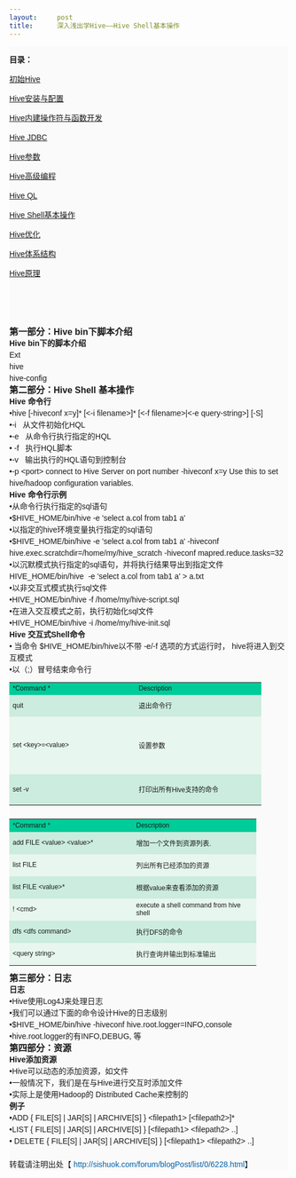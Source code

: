 ```yaml
---
layout:     post
title:      深入浅出学Hive——Hive Shell基本操作
---
```

<div id="article_content" class="article_content clearfix csdn-tracking-statistics" data-pid="blog" data-mod="popu_307" data-dsm="post">
								            <link rel="stylesheet" href="https://csdnimg.cn/release/phoenix/template/css/ck_htmledit_views-f76675cdea.css">
						<div class="htmledit_views" id="content_views">
                
<div style="border-width:0px;overflow:hidden;font-family:verdana, arial, helvetica, sans-serif;line-height:21px;background-color:rgb(250,250,250);">
<p style="font-size:14px;line-height:1.5em;">
<span class="bold" style="font-weight:bold;line-height:1.5em;"></span></p>
<p style="font-size:14px;font-family:verdana, arial, helvetica, sans-serif;line-height:21px;">
<span class="bold" style="font-weight:bold;line-height:1.5em;">目录：</span></p>
<p style="font-size:14px;font-family:verdana, arial, helvetica, sans-serif;line-height:21px;">
<span style="color:rgb(0,94,167);"><span style="line-height:1.5em;"><a href="http://blog.csdn.net/guohecang/article/details/51576755" rel="nofollow">初始Hive</a></span></span></p>
<p style="font-size:14px;font-family:verdana, arial, helvetica, sans-serif;line-height:21px;">
<span style="color:rgb(0,94,167);"><span style="line-height:1.5em;"><a href="http://blog.csdn.net/guohecang/article/details/51576829" rel="nofollow">Hive安装与配置</a></span></span></p>
<p style="font-size:14px;font-family:verdana, arial, helvetica, sans-serif;line-height:21px;">
<span style="color:rgb(0,94,167);"><span style="line-height:1.5em;"><a href="http://blog.csdn.net/guohecang/article/details/51576891" rel="nofollow">Hive内建操作符与函数开发</a></span></span></p>
<p style="font-size:14px;font-family:verdana, arial, helvetica, sans-serif;line-height:21px;">
<span style="color:rgb(0,94,167);"><span style="line-height:1.5em;"><a href="http://blog.csdn.net/guohecang/article/details/51576917" rel="nofollow">Hive JDBC</a></span></span></p>
<p style="font-size:14px;font-family:verdana, arial, helvetica, sans-serif;line-height:21px;">
<a href="http://blog.csdn.net/guohecang/article/details/51576933" rel="nofollow">Hive参数</a><br></p>
<p style="font-size:14px;font-family:verdana, arial, helvetica, sans-serif;line-height:21px;">
<span style="color:rgb(0,94,167);"><span style="line-height:1.5em;"><a href="http://blog.csdn.net/guohecang/article/details/51576957" rel="nofollow">Hive高级编程</a></span></span></p>
<p style="font-size:14px;font-family:verdana, arial, helvetica, sans-serif;line-height:21px;">
<span style="color:rgb(0,94,167);"><span style="line-height:1.5em;"><a href="http://blog.csdn.net/guohecang/article/details/51576975" rel="nofollow">Hive QL</a></span></span></p>
<p style="font-size:14px;font-family:verdana, arial, helvetica, sans-serif;line-height:21px;">
<span style="color:rgb(0,94,167);"><span style="line-height:1.5em;"><a href="http://blog.csdn.net/guohecang/article/details/51576993" rel="nofollow">Hive Shell基本操作</a></span></span></p>
<p style="font-size:14px;font-family:verdana, arial, helvetica, sans-serif;line-height:21px;">
<a href="http://blog.csdn.net/guohecang/article/details/51577027" rel="nofollow">Hive优化</a><a href="http://blog.csdn.net/guohecang/article/details/51577027" rel="nofollow"><span style="color:rgb(0,94,167);"><span style="line-height:1.5em;"></span></span></a></p>
<p style="font-size:14px;font-family:verdana, arial, helvetica, sans-serif;line-height:21px;">
<span style="color:rgb(0,94,167);"><span style="line-height:1.5em;"><a href="http://blog.csdn.net/guohecang/article/details/51577040" rel="nofollow">Hive体系结构</a></span></span></p>
<p style="font-size:14px;font-family:verdana, arial, helvetica, sans-serif;line-height:21px;">
<span style="color:rgb(0,94,167);"><span style="line-height:1.5em;"><a href="http://blog.csdn.net/guohecang/article/details/51577052" rel="nofollow">Hive原理</a></span></span></p>
<p style="font-size:14px;line-height:1.5em;">
<a href="http://sishuok.com/forum/blogPost/list/0/6232.html" rel="nofollow" style="color:rgb(0,94,167);text-decoration:none;line-height:1.5em;"></a></p>
<p style="font-size:14px;line-height:1.5em;">
<br></p>
<p style="font-size:14px;line-height:1.5em;">
<br></p>
<span class="bold" style="font-size:16px;font-weight:bold;">第一部分：Hive bin下脚本介绍</span></div>
<div style="border-width:0px;overflow:hidden;font-family:verdana, arial, helvetica, sans-serif;line-height:21px;background-color:rgb(250,250,250);">
<div class="O" style="border-width:0px;overflow:hidden;">
<span class="bold" style="font-weight:bold;"><span lang="en-us" xml:lang="en-us">Hive bin</span>下的脚本介绍</span></div>
</div>
<div style="border-width:0px;overflow:hidden;font-family:verdana, arial, helvetica, sans-serif;line-height:21px;background-color:rgb(250,250,250);">
<div class="O" style="border-width:0px;overflow:hidden;">
<div style="border-width:0px;overflow:hidden;">Ext</div>
<div style="border-width:0px;overflow:hidden;"><img src="http://sishuok.com/forum/upload/2012/10/22/92619e8601ec23fd60b91581c642406a__1.JPG" alt="" style="border-width:0px;border-style:none;"></div>
<div style="border-width:0px;overflow:hidden;">hive</div>
<div style="border-width:0px;overflow:hidden;">hive-config</div>
<div style="border-width:0px;overflow:hidden;">
<div class="O" style="border-width:0px;overflow:hidden;">
<div style="border-width:0px;overflow:hidden;"><span class="bold" style="font-size:16px;font-weight:bold;">第二部分：Hive Shell 基本操作</span></div>
<div style="border-width:0px;overflow:hidden;">
<div class="O" style="border-width:0px;overflow:hidden;">
<span class="bold" lang="en-us" style="font-weight:bold;" xml:lang="en-us">Hive 命令行</span></div>
</div>
<div style="border-width:0px;overflow:hidden;">
<div class="O" style="border-width:0px;overflow:hidden;">
<div style="border-width:0px;overflow:hidden;">•hive [-hiveconf x=y]* [&lt;-i filename&gt;]* [&lt;-f filename&gt;|&lt;-e query-string&gt;] [-S]</div>
<div style="border-width:0px;overflow:hidden;">•-i   从文件初始化HQL</div>
<div style="border-width:0px;overflow:hidden;">•-e   从命令行执行指定的HQL</div>
<div style="border-width:0px;overflow:hidden;">• -f   执行HQL脚本</div>
<div style="border-width:0px;overflow:hidden;">•-v   输出执行的HQL语句到控制台</div>
<div style="border-width:0px;overflow:hidden;">•-p &lt;port&gt; connect to Hive Server on port number -hiveconf x=y Use this to set hive/hadoop configuration variables.</div>
<div style="border-width:0px;overflow:hidden;">
<div class="O" style="border-width:0px;overflow:hidden;">
<span class="bold" lang="en-us" style="font-weight:bold;" xml:lang="en-us">Hive 命令行示例</span></div>
<div style="border-width:0px;overflow:hidden;">
<div class="O" style="border-width:0px;overflow:hidden;">
•从命令行执行指定的sql语句</div>
<div class="O1" style="border-width:0px;overflow:hidden;">
•$HIVE_HOME/bin/hive -e 'select a.col from tab1 a'</div>
<div class="O" style="border-width:0px;overflow:hidden;">
•以指定的hive环境变量执行指定的sql语句</div>
<div class="O1" style="border-width:0px;overflow:hidden;">
•$HIVE_HOME/bin/hive -e 'select a.col from tab1 a' -hiveconf hive.exec.scratchdir=/home/my/hive_scratch -hiveconf mapred.reduce.tasks=32</div>
<div class="O" style="border-width:0px;overflow:hidden;">
•以沉默模式执行指定的sql语句，并将执行结果导出到指定文件 HIVE_HOME/bin/hive  -e 'select a.col from tab1 a' &gt; a.txt</div>
<div class="O" style="border-width:0px;overflow:hidden;">
•以非交互式模式执行sql文件</div>
<div class="O1" style="border-width:0px;overflow:hidden;">
•HIVE_HOME/bin/hive -f /home/my/hive-script.sql</div>
<div class="O" style="border-width:0px;overflow:hidden;">
•在进入交互模式之前，执行初始化sql文件</div>
<div class="O1" style="border-width:0px;overflow:hidden;">
•HIVE_HOME/bin/hive -i /home/my/hive-init.sql</div>
<div class="O" style="border-width:0px;overflow:hidden;">
<div class="O" style="border-width:0px;overflow:hidden;">
<span class="bold" style="font-weight:bold;"><span lang="en-us" xml:lang="en-us">Hive </span>交互式<span lang="en-us" xml:lang="en-us">Shell</span>命令</span></div>
<div class="O" style="border-width:0px;overflow:hidden;">
<div style="border-width:0px;overflow:hidden;">• 当命令 $HIVE_HOME/bin/hive以不带 -e/-f 选项的方式运行时， hive将进入到交互模式</div>
<div style="border-width:0px;overflow:hidden;">•以（;）冒号结束命令行</div>
</div>
<div style="border-width:0px;overflow:hidden;">
<table dir="ltr" cellspacing="0" cellpadding="0" style="font-size:12px;border:none;width:455px;"><tbody><tr><td bgcolor="#00CC99" width="228" height="23" style="font-family:verdana, arial, helvetica, sans-serif;">
<div style="border-width:0px;overflow:hidden;"><span>*Command *</span></div>
</td>
<td bgcolor="#00CC99" width="228" height="23" style="font-family:verdana, arial, helvetica, sans-serif;">
<div style="border-width:0px;overflow:hidden;"><span>Description</span></div>
</td>
</tr><tr><td bgcolor="#CBECDE" width="228" height="39" style="font-family:verdana, arial, helvetica, sans-serif;">
<div style="border-width:0px;overflow:hidden;">quit</div>
</td>
<td bgcolor="#CBECDE" width="228" height="39" style="font-family:verdana, arial, helvetica, sans-serif;">
<div style="border-width:0px;overflow:hidden;">退出命令行</div>
</td>
</tr><tr><td bgcolor="#E7F6EF" width="228" height="104" style="font-family:verdana, arial, helvetica, sans-serif;">
<div style="border-width:0px;overflow:hidden;">set &lt;key&gt;=&lt;value&gt;</div>
</td>
<td bgcolor="#E7F6EF" width="228" height="104" style="font-family:verdana, arial, helvetica, sans-serif;">
<div style="border-width:0px;overflow:hidden;">设置参数</div>
</td>
</tr><tr><td bgcolor="#CBECDE" width="228" height="55" style="font-family:verdana, arial, helvetica, sans-serif;">
<div style="border-width:0px;overflow:hidden;">set -v</div>
</td>
<td bgcolor="#CBECDE" width="228" height="55" style="font-family:verdana, arial, helvetica, sans-serif;">
<div style="border-width:0px;overflow:hidden;">打印出所有Hive支持的命令</div>
</td>
</tr></tbody></table></div>
<div style="border-width:0px;overflow:hidden;">
<table dir="ltr" cellspacing="0" cellpadding="0" style="font-size:12px;border:none;width:446px;"><tbody><tr><td bgcolor="#00CC99" width="223" height="24" style="font-family:verdana, arial, helvetica, sans-serif;">
<div style="border-width:0px;overflow:hidden;"><span>*Command *</span></div>
</td>
<td bgcolor="#00CC99" width="223" height="24" style="font-family:verdana, arial, helvetica, sans-serif;">
<div style="border-width:0px;overflow:hidden;"><span>Description</span></div>
</td>
</tr><tr><td bgcolor="#CBECDE" width="223" height="40" style="font-family:verdana, arial, helvetica, sans-serif;">
<div style="border-width:0px;overflow:hidden;">add FILE &lt;value&gt; &lt;value&gt;*</div>
</td>
<td bgcolor="#CBECDE" width="223" height="40" style="font-family:verdana, arial, helvetica, sans-serif;">
<div style="border-width:0px;overflow:hidden;">增加一个文件到资源列表.</div>
</td>
</tr><tr><td bgcolor="#E7F6EF" width="223" height="40" style="font-family:verdana, arial, helvetica, sans-serif;">
<div style="border-width:0px;overflow:hidden;">list FILE</div>
</td>
<td bgcolor="#E7F6EF" width="223" height="40" style="font-family:verdana, arial, helvetica, sans-serif;">
<div style="border-width:0px;overflow:hidden;">列出所有已经添加的资源</div>
</td>
</tr><tr><td bgcolor="#CBECDE" width="223" height="40" style="font-family:verdana, arial, helvetica, sans-serif;">
<div style="border-width:0px;overflow:hidden;">list FILE &lt;value&gt;*</div>
</td>
<td bgcolor="#CBECDE" width="223" height="40" style="font-family:verdana, arial, helvetica, sans-serif;">
<div style="border-width:0px;overflow:hidden;">根据value来查看添加的资源</div>
</td>
</tr><tr><td bgcolor="#E7F6EF" width="223" height="40" style="font-family:verdana, arial, helvetica, sans-serif;">
<div style="border-width:0px;overflow:hidden;">! &lt;cmd&gt;</div>
</td>
<td bgcolor="#E7F6EF" width="223" height="40" style="font-family:verdana, arial, helvetica, sans-serif;">
<div style="border-width:0px;overflow:hidden;">execute a shell command from hive shell</div>
</td>
</tr><tr><td bgcolor="#CBECDE" width="223" height="40" style="font-family:verdana, arial, helvetica, sans-serif;">
<div style="border-width:0px;overflow:hidden;">dfs &lt;dfs command&gt;</div>
</td>
<td bgcolor="#CBECDE" width="223" height="40" style="font-family:verdana, arial, helvetica, sans-serif;">
<div style="border-width:0px;overflow:hidden;">执行DFS的命令</div>
</td>
</tr><tr><td bgcolor="#E7F6EF" width="223" height="40" style="font-family:verdana, arial, helvetica, sans-serif;">
<div style="border-width:0px;overflow:hidden;">&lt;query string&gt;</div>
</td>
<td bgcolor="#E7F6EF" width="223" height="40" style="font-family:verdana, arial, helvetica, sans-serif;">
<div style="border-width:0px;overflow:hidden;">执行查询并输出到标准输出</div>
</td>
</tr></tbody></table></div>
<div class="O" style="border-width:0px;overflow:hidden;">
<div style="border-width:0px;overflow:hidden;"><span class="bold" style="font-size:16px;font-weight:bold;">第三部分：日志</span></div>
<div style="border-width:0px;overflow:hidden;">
<div class="O" style="border-width:0px;overflow:hidden;">
<span class="bold" style="font-weight:bold;">日志</span></div>
</div>
<div style="border-width:0px;overflow:hidden;">
<div style="border-width:0px;overflow:hidden;">
<div class="O" style="border-width:0px;overflow:hidden;">
•Hive使用Log4J来处理日志</div>
<div class="O" style="border-width:0px;overflow:hidden;">
•我们可以通过下面的命令设计Hive的日志级别</div>
<div class="O1" style="border-width:0px;overflow:hidden;">
•$HIVE_HOME/bin/hive -hiveconf hive.root.logger=INFO,console</div>
<div class="O" style="border-width:0px;overflow:hidden;">
•hive.root.logger的有INFO,DEBUG, 等</div>
<div class="O1" style="border-width:0px;overflow:hidden;">
<div class="O" style="border-width:0px;overflow:hidden;">
<div style="border-width:0px;overflow:hidden;"><span class="bold" style="font-size:16px;font-weight:bold;">第四部分：资源</span></div>
<div style="border-width:0px;overflow:hidden;">
<div class="O" style="border-width:0px;overflow:hidden;">
<span class="bold" style="font-weight:bold;"><span lang="en-us" xml:lang="en-us">Hive</span>添加资源</span></div>
<div class="O" style="border-width:0px;overflow:hidden;">
<div style="border-width:0px;overflow:hidden;">•Hive可以动态的添加资源，如文件</div>
<div style="border-width:0px;overflow:hidden;">•一般情况下，我们是在与Hive进行交互时添加文件</div>
<div style="border-width:0px;overflow:hidden;">•实际上是使用Hadoop的 Distributed Cache来控制的</div>
<div style="border-width:0px;overflow:hidden;">
<div class="O" style="border-width:0px;overflow:hidden;">
<span class="bold" style="font-weight:bold;">例子</span></div>
<div class="O" style="border-width:0px;overflow:hidden;">
<div style="border-width:0px;overflow:hidden;">•ADD { FILE[S] | JAR[S] | ARCHIVE[S] } &lt;filepath1&gt; [&lt;filepath2&gt;]*</div>
<div style="border-width:0px;overflow:hidden;">•LIST { FILE[S] | JAR[S] | ARCHIVE[S] } [&lt;filepath1&gt; &lt;filepath2&gt; ..]</div>
<div style="border-width:0px;overflow:hidden;">• DELETE { FILE[S] | JAR[S] | ARCHIVE[S] } [&lt;filepath1&gt; &lt;filepath2&gt; ..]</div>
<div style="border-width:0px;overflow:hidden;"> </div>
</div>
</div>
</div>
</div>
</div>
</div>
</div>
</div>
</div>
</div>
</div>
</div>
</div>
</div>
</div>
</div>
转载请注明出处【 <a href="http://sishuok.com/forum/blogPost/list/0/6228.html" rel="nofollow" style="color:rgb(0,94,167);text-decoration:none;">http://sishuok.com/forum/blogPost/list/0/6228.html</a>】</div>
</div>
            </div>
                </div>